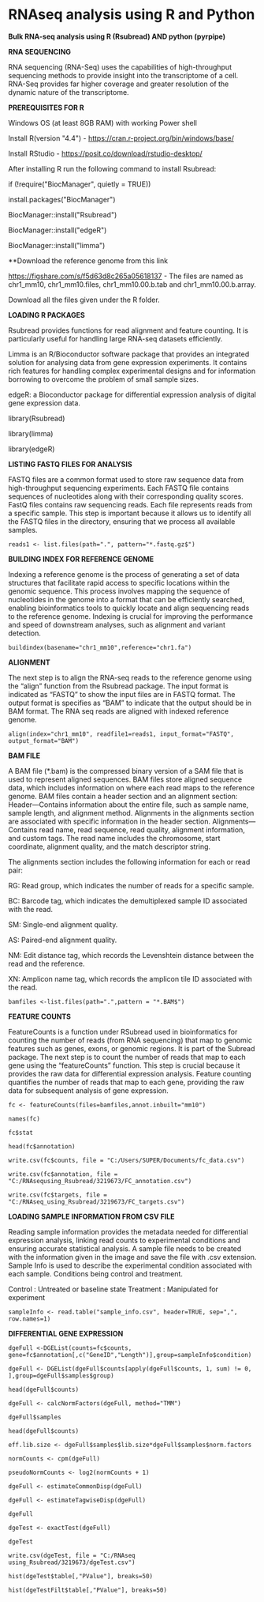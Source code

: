# RNAseq analysis using R and Python

**Bulk RNA-seq analysis using R (Rsubread) AND python (pyrpipe)**

**RNA SEQUENCING**

RNA sequencing (RNA-Seq) uses the capabilities of high-throughput sequencing methods to provide insight into the transcriptome of a cell. 
RNA-Seq provides far higher coverage and greater resolution of the dynamic nature of the transcriptome. 

**PREREQUISITES FOR R**

Windows OS (at least 8GB RAM) with working Power shell
 
Install R(version "4.4") - https://cran.r-project.org/bin/windows/base/
 
Install RStudio - https://posit.co/download/rstudio-desktop/
 
After installing R run the following command to install Rsubread:
 
if (!require("BiocManager", quietly = TRUE))
 
install.packages("BiocManager")
 
BiocManager::install("Rsubread")

BiocManager::install("edgeR")

BiocManager::install("limma")

**Download the reference genome from this link

https://figshare.com/s/f5d63d8c265a05618137 - The files are named as chr1_mm10, chr1_mm10.files, chr1_mm10.00.b.tab and chr1_mm10.00.b.array.

Download all the files given under the R folder.

**LOADING R PACKAGES**

Rsubread provides functions for read alignment and feature counting. It is particularly useful for handling large RNA-seq datasets efficiently.

Limma is an R/Bioconductor software package that provides an integrated solution for analysing data from gene expression experiments. It contains rich features for handling complex experimental designs and for information borrowing to overcome the problem of small sample sizes.

edgeR: a Bioconductor package for differential expression analysis of digital gene expression data.

library(Rsubread)

library(limma)

library(edgeR)

**LISTING FASTQ FILES FOR ANALYSIS**

FASTQ files are a common format used to store raw sequence data from high-throughput sequencing experiments. Each FASTQ file contains sequences of nucleotides along with their corresponding quality scores. 
FastQ files contains raw sequencing reads. Each file represents reads from a specific sample. 
This step is important because it allows us to identify all the FASTQ files in the directory, ensuring that we process all available samples.

```reads1 <- list.files(path=".", pattern="*.fastq.gz$")```

**BUILDING INDEX FOR REFERENCE GENOME**

Indexing a reference genome is the process of generating a set of data structures that facilitate rapid access to specific locations within the genomic sequence. 
This process involves mapping the sequence of nucleotides in the genome into a format that can be efficiently searched, enabling bioinformatics tools to quickly locate and align sequencing reads to the reference genome. Indexing is crucial for improving the performance and speed of downstream analyses, such as alignment and variant detection.

```buildindex(basename="chr1_mm10",reference="chr1.fa")```

**ALIGNMENT**

The next step is to align the RNA-seq reads to the reference genome using the “align” function from the Rsubread package.
The input format is indicated as “FASTQ” to show the input files are in FASTQ format.
The output format is specifies as “BAM” to indicate that the output should be in BAM format.
The RNA seq reads are aligned with indexed reference genome.

```align(index="chr1_mm10", readfile1=reads1, input_format="FASTQ", output_format="BAM")```

**BAM FILE**

A BAM file (*.bam) is the compressed binary version of a SAM file that is used to represent aligned sequences.
BAM files store aligned sequence data, which includes information on where each read maps to the reference genome.
BAM files contain a header section and an alignment section:
Header—Contains information about the entire file, such as sample name, sample length, and alignment method. Alignments in the alignments section are associated with specific information in the header section.
Alignments—Contains read name, read sequence, read quality, alignment information, and custom tags. The read name includes the chromosome, start coordinate, alignment quality, and the match descriptor string.

The alignments section includes the following information for each or read pair:

RG: Read group, which indicates the number of reads for a specific sample.

BC: Barcode tag, which indicates the demultiplexed sample ID associated with the read.

SM: Single-end alignment quality.

AS: Paired-end alignment quality.

NM: Edit distance tag, which records the Levenshtein distance between the read and the reference.

XN: Amplicon name tag, which records the amplicon tile ID associated with the read.

```bamfiles <-list.files(path=".",pattern = "*.BAM$")```

**FEATURE COUNTS**

FeatureCounts is a function under RSubread used in bioinformatics for counting the number of reads (from RNA sequencing) that map to genomic features such as genes, exons, or genomic regions. It is part of the Subread package.
The next step is to count the number of reads that map to each gene using the “featureCounts” function.
This step is crucial because it provides the raw data for differential expression analysis. 
Feature counting quantifies the number of reads that map to each gene, providing the raw data for subsequent analysis of gene expression.

```fc <- featureCounts(files=bamfiles,annot.inbuilt="mm10")```

```names(fc)```

```fc$stat```

```head(fc$annotation)```

```write.csv(fc$counts, file = "C:/Users/SUPER/Documents/fc_data.csv")```

```write.csv(fc$annotation, file = "C:/RNAsequsing_Rsubread/3219673/FC_annotation.csv")```

```write.csv(fc$targets, file = "C:/RNAseq_using_Rsubread/3219673/FC_targets.csv")```

**LOADING SAMPLE INFORMATION FROM CSV FILE**

Reading sample information provides the metadata needed for differential expression analysis, linking read counts to experimental conditions and ensuring accurate statistical analysis.
A sample file needs to be created with the information given in the image and save the file with .csv extension.
Sample Info is used to describe the experimental condition associated with each sample. Conditions being control and treatment.

Control : Untreated or baseline state
Treatment : Manipulated for experiment

```sampleInfo <- read.table("sample_info.csv", header=TRUE, sep=",", row.names=1)```

**DIFFERENTIAL GENE EXPRESSION**



```dgeFull <-DGEList(counts=fc$counts, gene=fc$annotation[,c("GeneID","Length")],group=sampleInfo$condition)```

```dgeFull <- DGEList(dgeFull$counts[apply(dgeFull$counts, 1, sum) != 0, ],group=dgeFull$samples$group)```
                   
```head(dgeFull$counts)```

```dgeFull <- calcNormFactors(dgeFull, method="TMM")```

```dgeFull$samples```

```head(dgeFull$counts)```

```eff.lib.size <- dgeFull$samples$lib.size*dgeFull$samples$norm.factors```

```normCounts <- cpm(dgeFull)```

```pseudoNormCounts <- log2(normCounts + 1)```

```dgeFull <- estimateCommonDisp(dgeFull)```

```dgeFull <- estimateTagwiseDisp(dgeFull)```

```dgeFull```

```dgeTest <- exactTest(dgeFull)```

```dgeTest```

```write.csv(dgeTest, file = "C:/RNAseq using_Rsubread/3219673/dgeTest.csv")```

```hist(dgeTest$table[,"PValue"], breaks=50)```

```hist(dgeTestFilt$table[,"PValue"], breaks=50)```



